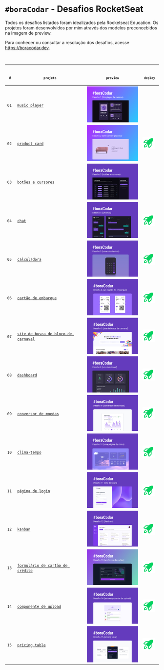 <!-- markdownlint-disable MD033 -->

# `#boraCodar` - Desafios RocketSeat

Todos os desafios listados foram idealizados pela Rocketseat Education. Os projetos foram desenvolvidos por mim através dos modelos preconcebidos na imagem de preview.

Para conhecer ou consultar a resolução dos desafios, acesse <https://boracodar.dev>.

<p align="center">
    <br><table>
    <thead>
        <tr>
            <th align="center">
                <img width="20" height="1">
                <p>
                    <code>#</code>
                </p>
            </th>
            <th align="center">
                <img width="250" height="1">
                <p>
                    <small>
                        <code>projeto</code>
                    </small>
                </p>
            </th>
            <th align="center">
                <img width="201" height="1">
                <p align="center">
                    <small>
                    <code>preview</code>
                    </small>
                </p>
            </th>
            <th align="center">
                <img width="50" height="1">
                <p align="center">
                    <small>
                    <code>deploy</code>
                    </small>
                </p>
            </th>
        </tr>
    </thead>
    <tbody>
        <tr>
            <td><code>01</code></td>
            <td><a href="https://github.com/mgckaled/boracodar_desafios-rs/tree/main/d01" target="_blank" ><code>music player</code></a></td>
            <td align="center">
            <a href="01"><img width="200px" src="d01/.github/assets/preview.jpg" target="_blank"/></a></td>
            <td align="center"></td>
        </tr>
        <tr>
            <td><code>02</code></td>
            <td><a href="https://github.com/mgckaled/boracodar_desafios-rs/tree/main/d02" target="_blank" ><code>product card</code></a></td>
            <td align="center"><a href="02"><img width="200px" src="d02/.github/assets/preview.jpg" /></a></td>
            <td><a href="https://mgckaled.github.io/boracodar_desafios-rs/d02/template/" target="_blank" ><img width="40px" src="d02/.github/assets/deploy.svg" /></a></td>
        </tr>
        <tr>
            <td><code>03</code></td>
            <td><a href="https://github.com/mgckaled/boracodar_desafios-rs/tree/main/d03" target="_blank" ><code>botões e cursores</code></a></td>
            <td align="center"><a href="03"><img width="200px" src="d03/.github/assets/preview.jpg" /></a></td>
            <td align="center"></td>
        </tr>
        <tr>
            <td><code>04</code></td>
            <td><a href="https://github.com/mgckaled/boracodar_desafios-rs/tree/main/d04" target="_blank" ><code>chat</code></a></td>
            <td align="center"><a href="04"><img width="200px" src="d04/.github/assets/preview.jpg" /></a></td>
            <td><a href="https://mgckaled.github.io/boracodar_desafios-rs/d04/template/" target="_blank" ><img width="40px" src="d04/.github/assets/deploy.svg" /></a></td>
        </tr>
        <tr>
            <td><code>05</code></td>
            <td><a href="https://github.com/mgckaled/boracodar_desafios-rs/tree/main/d05" target="_blank" ><code>calculadora</code></a></td>
            <td align="center"><a href="05"><img width="200px" src="d05/.github/assets/preview.jpg" /></a></td>
            <td><a href="https://mgckaled.github.io/boracodar_desafios-rs/d05/template/" target="_blank" ><img width="40px" src="d05/.github/assets/deploy.svg" /></a></td>
        </tr>
        <tr>
            <td><code>06</code></td>
            <td><a href="https://github.com/mgckaled/boracodar_desafios-rs/tree/main/d06" target="_blank" ><code>cartão de embarque</code></a></td>
            <td align="center" ><a href="06"><img width="200px" src="d06/.github/assets/preview.jpg" /></a></td>
            <td><a href="https://mgckaled.github.io/boracodar_desafios-rs/d06/template/" target="_blank" ><img width="40px" src="d06/.github/assets/deploy.svg" /></a></td>
        </tr>
        <tr>
            <td><code>07</code></td>
            <td><a href="https://github.com/mgckaled/boracodar_desafios-rs/tree/main/d07" target="_blank" ><code>site de busca de bloco de carnaval</code></a></td>
            <td align="center" ><a href="07"><img width="200px" src="d07/.github/assets/preview.jpg" /></a></td>
            <td><a href="https://mgckaled.github.io/boracodar_desafios-rs/d07/template/" target="_blank" ><img width="40px" src="d07/.github/assets/deploy.svg" /></a></td>
        </tr>
        <tr>
            <td><code>08</code></td>
            <td><a href="https://github.com/mgckaled/boracodar_desafios-rs/tree/main/d08" target="_blank" ><code>dashboard</code></a></td>
            <td align="center" ><a href="08"><img width="200px" src="d08/.github/assets/preview.jpg" /></a></td>
            <td><a href="https://mgckaled.github.io/boracodar_desafios-rs/d08/template/" target="_blank" ><img width="40px" src="d08/.github/assets/deploy.svg" /></a></td>
        </tr>
        <tr>
            <td><code>09</code></td>
            <td><a href="https://github.com/mgckaled/boracodar_desafios-rs/tree/main/d09" target="_blank" ><code>conversor de moedas</code></a></td>
            <td align="center" ><a href="09"><img width="200px" src="d09/.github/assets/preview.jpg" /></a></td>
            <td><a href="https://mgckaled.github.io/boracodar_desafios-rs/d09/template/" target="_blank" ><img width="40px" src="d09/.github/assets/deploy.svg" /></a></td>
        </tr>
        <tr>
            <td><code>10</code></td>
            <td><a href="https://github.com/mgckaled/boracodar_desafios-rs/tree/main/d10" target="_blank" ><code>clima-tempo</code></a></td>
            <td align="center" ><a href="10"><img width="200px" src="d10/.github/assets/preview.jpg" /></a></td>
            <td><a href="https://mgckaled.github.io/boracodar_desafios-rs/d10/template/" target="_blank" ><img width="40px" src="d10/.github/assets/deploy.svg" /></a></td>
        </tr>
        <tr>
            <td><code>11</code></td>
            <td><a href="https://github.com/mgckaled/boracodar_desafios-rs/tree/main/d11" target="_blank" ><code>página de login</code></a></td>
            <td align="center" ><a href="11"><img width="200px" src="d11/.github/assets/preview.jpg" /></a></td>
            <td><a href="https://mgckaled.github.io/boracodar_desafios-rs/d11/template/" target="_blank" ><img width="40px" src="d11/.github/assets/deploy.svg" /></a></td>
        </tr>
        <tr>
            <td><code>12</code></td>
            <td><a href="https://github.com/mgckaled/boracodar_desafios-rs/tree/main/d12" target="_blank" ><code>kanban</code></a></td>
            <td align="center" ><a href="12"><img width="200px" src="d12/.github/assets/preview.jpg" /></a></td>
            <td><a href="https://mgckaled.github.io/boracodar_desafios-rs/d12/template/" target="_blank" ><img width="40px" src="d12/.github/assets/deploy.svg" /></a></td>
        </tr>
        <tr>
            <td><code>13</code></td>
            <td><a href="https://github.com/mgckaled/boracodar_desafios-rs/tree/main/d13" target="_blank" ><code>formulário de cartão de crédito</code></a></td>
            <td align="center" ><a href="13"><img width="200px" src="d13/.github/assets/preview.jpg" /></a></td>
             <td><a href="https://mgckaled.github.io/boracodar_desafios-rs/d13/template/" target="_blank" ><img width="40px" src="d13/.github/assets/deploy.svg" /></a></td>
        </tr>
         <tr>
            <td><code>14</code></td>
            <td><a href="https://github.com/mgckaled/boracodar_desafios-rs/tree/main/d14" target="_blank" ><code>componente de upload</code></a></td>
            <td align="center" ><a href="14"><img width="200px" src="d14/.github/assets/preview.png" /></a></td>
            <td><a href="https://mgckaled.github.io/boracodar_desafios-rs/d14/template/" target="_blank" ><img width="40px" src="d14/.github/assets/deploy.svg" /></a></td>
        </tr>
         <tr>
            <td><code>15</code></td>
            <td><a href="https://github.com/mgckaled/boracodar_desafios-rs/tree/main/d15" target="_blank" ><code>pricing table</code></a></td>
            <td align="center" ><a href="15"><img width="200px" src="d15/.github/assets/preview.jpg" /></a></td>
            <td><a href="https://mgckaled.github.io/boracodar_desafios-rs/d15/template/" target="_blank" ><img width="40px" src="d15/.github/assets/deploy.svg" /></a></td>
        </tr>
    </tbody>
</table></p>
